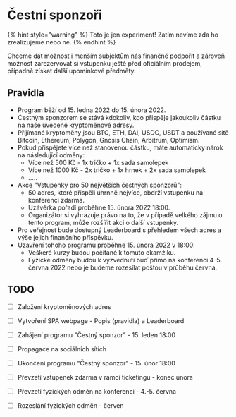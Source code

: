 # Čestní sponzoři

{% hint style="warning" %}
Toto je jen experiment! Zatím nevíme zda ho zrealizujeme nebo ne.
{% endhint %}

Chceme dát možnost i menším subjektům nás finančně podpořit a zároveň možnost zarezervovat si vstupenku ještě před oficiálním prodejem, případně získat další upomínkové předměty.

## Pravidla

* Program běží od 15. ledna 2022 do 15. února 2022.
* Čestným sponzorem se stává kdokoliv, kdo přispěje jakoukoliv částku na naše uvedené kryptoměnové adresy.
* Příjímané kryptoměny jsou BTC, ETH, DAI, USDC, USDT a používané sítě Bitcoin, Ethereum, Polygon, Gnosis Chain, Arbitrum, Optimism.
* Pokud přispějete více než stanovenou částku, máte automaticky nárok na následující odměny:
  * Více než 500 Kč - 1x tričko + 1x sada samolepek
  * Více než 1000 Kč - 2x tričko + 1x hrnek + 2x sada samolepek
  * .....
* Akce "Vstupenky pro 50 největších čestných sponzorů":
  * 50 adres, které přispěli úhrnně nejvíce, obdrží vstupenku na konferenci zdarma.
  * Uzávěrka pořadí proběhne 15. února 2022 18:00.
  * Organizátor si vyhrazuje právo na to, že v případě velkého zájmu o tento program, může rozšířit akci o další vstupenky.
* Pro veřejnost bude dostupný Leaderboard s přehledem všech adres a výše jejich finančního příspěvku.
* Uzavření tohoho programu proběhne 15. února 2022 v 18:00:
  * Veškeré kurzy budou počítané k tomuto okamžiku.
  * Fyzické odměny budou k vyzvednutí buď přímo na konferenci 4-5. června 2022 nebo je budeme rozesílat poštou v průběhu června.

## TODO

* [ ] Založení kryptoměnových adres
* [ ] Vytvoření SPA webpage - Popis (pravidla) a Leaderboard
* [ ] Zahájení programu "Čestný sponzor" - 15. leden 18:00
* [ ] Propagace na sociálních sítích
* [ ] Ukončení programu "Čestný sponzor" - 15. únor 18:00
* [ ] Převzetí vstupenek zdarma v rámci ticketingu - konec února
* [ ] Převzetí fyzických odměn na konferenci - 4.-5. června
* [ ] Rozeslání fyzických odměn - červen

